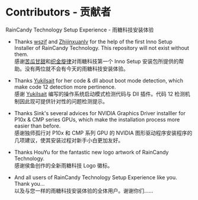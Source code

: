 # Contributors - 贡献者
RainCandy Technology Setup Experience - 雨糖科技安装体验

* Thanks [wszjf](http://www.kuguagantian.com/) and [Zhijinxuanlv](http://www.zhijinxuanlv.com) for the help of the first Inno Setup Installer of RainCandy Technology. This repository will not exist without them.<br>
感谢[苦瓜甘甜](http://www.kuguagantian.com/)和[织金旋律](http://www.zhijinxuanlv.com)对雨糖科技第一个 Inno Setup 安装包所提供的帮助。没有两位就不会有今天的雨糖科技安装体验。

* Thanks [YukiIsait](https://github.com/YukiIsait) for her code & dll about boot mode detection, which make code 12 detection more pertinence.<br>
 感谢 [YukiIsait](https://github.com/YukiIsait) 编写的操作系统启动模式检测代码与 Dll 插件。代码 12 检测机制因此现可提供针对性的问题检测提示。
 
 * Thanks Sink's several advices for NVIDIA Graphics Driver installler for P10x & CMP series GPUs, which make the installation process more easier than before.<br>
感谢独师孤行对 P10x 和 CMP 系列 GPU 的 NVIDIA 图形驱动程序安装程序的几项建议，使其安装过程对新手小白更加友好。

* Thanks HouYu for the fantastic new logo artwork of RainCandy Technology.<br>
感谢侯鱼创作的全新雨糖科技 Logo 徽标。

* And all users of RainCandy Technology Setup Experience like you. Thank you...<br>
以及与您一样的雨糖科技安装体验的全体用户。谢谢你们......
